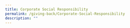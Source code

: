 ```yaml
---
title: Corporate Social Responsibility
permalink: /giving-back/Corporate-Social-Responsibility
description: ""
---
```

